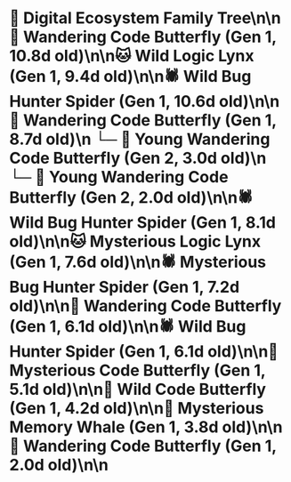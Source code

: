 # 🌳 Digital Ecosystem Family Tree\n\n🦋 Wandering Code Butterfly (Gen 1, 10.8d old)\n\n🐱 Wild Logic Lynx (Gen 1, 9.4d old)\n\n🕷️ Wild Bug Hunter Spider (Gen 1, 10.6d old)\n\n🦋 Wandering Code Butterfly (Gen 1, 8.7d old)\n  └─ 🦋 Young Wandering Code Butterfly (Gen 2, 3.0d old)\n  └─ 🦋 Young Wandering Code Butterfly (Gen 2, 2.0d old)\n\n🕷️ Wild Bug Hunter Spider (Gen 1, 8.1d old)\n\n🐱 Mysterious Logic Lynx (Gen 1, 7.6d old)\n\n🕷️ Mysterious Bug Hunter Spider (Gen 1, 7.2d old)\n\n🦋 Wandering Code Butterfly (Gen 1, 6.1d old)\n\n🕷️ Wild Bug Hunter Spider (Gen 1, 6.1d old)\n\n🦋 Mysterious Code Butterfly (Gen 1, 5.1d old)\n\n🦋 Wild Code Butterfly (Gen 1, 4.2d old)\n\n🐋 Mysterious Memory Whale (Gen 1, 3.8d old)\n\n🦋 Wandering Code Butterfly (Gen 1, 2.0d old)\n\n